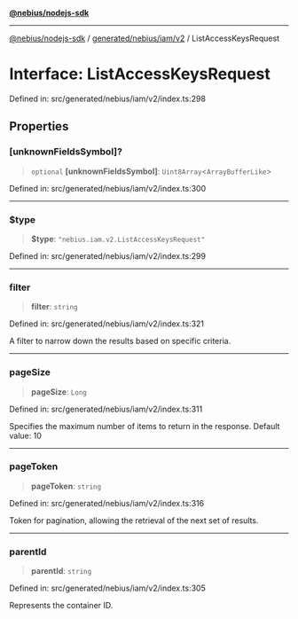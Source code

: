 [**@nebius/nodejs-sdk**](../../../../../README.md)

***

[@nebius/nodejs-sdk](../../../../../README.md) / [generated/nebius/iam/v2](../README.md) / ListAccessKeysRequest

# Interface: ListAccessKeysRequest

Defined in: src/generated/nebius/iam/v2/index.ts:298

## Properties

### \[unknownFieldsSymbol\]?

> `optional` **\[unknownFieldsSymbol\]**: `Uint8Array`\<`ArrayBufferLike`\>

Defined in: src/generated/nebius/iam/v2/index.ts:300

***

### $type

> **$type**: `"nebius.iam.v2.ListAccessKeysRequest"`

Defined in: src/generated/nebius/iam/v2/index.ts:299

***

### filter

> **filter**: `string`

Defined in: src/generated/nebius/iam/v2/index.ts:321

A filter to narrow down the results based on specific criteria.

***

### pageSize

> **pageSize**: `Long`

Defined in: src/generated/nebius/iam/v2/index.ts:311

Specifies the maximum number of items to return in the response.
 Default value: 10

***

### pageToken

> **pageToken**: `string`

Defined in: src/generated/nebius/iam/v2/index.ts:316

Token for pagination, allowing the retrieval of the next set of results.

***

### parentId

> **parentId**: `string`

Defined in: src/generated/nebius/iam/v2/index.ts:305

Represents the container ID.
